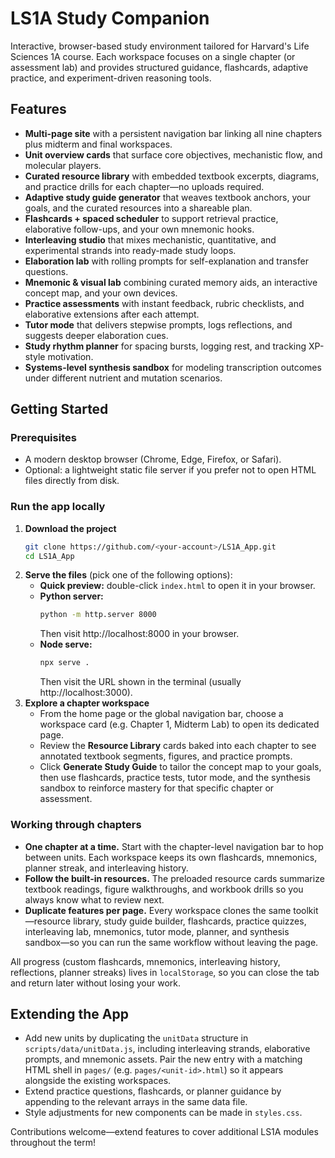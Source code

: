 # LS1A Study Companion

Interactive, browser-based study environment tailored for Harvard's Life Sciences 1A course. Each workspace focuses on a single chapter (or assessment lab) and provides structured guidance, flashcards, adaptive practice, and experiment-driven reasoning tools.

## Features
- **Multi-page site** with a persistent navigation bar linking all nine chapters plus midterm and final workspaces.
- **Unit overview cards** that surface core objectives, mechanistic flow, and molecular players.
- **Curated resource library** with embedded textbook excerpts, diagrams, and practice drills for each chapter—no uploads required.
- **Adaptive study guide generator** that weaves textbook anchors, your goals, and the curated resources into a shareable plan.
- **Flashcards + spaced scheduler** to support retrieval practice, elaborative follow-ups, and your own mnemonic hooks.
- **Interleaving studio** that mixes mechanistic, quantitative, and experimental strands into ready-made study loops.
- **Elaboration lab** with rolling prompts for self-explanation and transfer questions.
- **Mnemonic & visual lab** combining curated memory aids, an interactive concept map, and your own devices.
- **Practice assessments** with instant feedback, rubric checklists, and elaborative extensions after each attempt.
- **Tutor mode** that delivers stepwise prompts, logs reflections, and suggests deeper elaboration cues.
- **Study rhythm planner** for spacing bursts, logging rest, and tracking XP-style motivation.
- **Systems-level synthesis sandbox** for modeling transcription outcomes under different nutrient and mutation scenarios.

## Getting Started

### Prerequisites
- A modern desktop browser (Chrome, Edge, Firefox, or Safari).
- Optional: a lightweight static file server if you prefer not to open HTML files directly from disk.

### Run the app locally
1. **Download the project**
   ```bash
   git clone https://github.com/<your-account>/LS1A_App.git
   cd LS1A_App
   ```
2. **Serve the files** (pick one of the following options):
   - **Quick preview:** double-click `index.html` to open it in your browser.
   - **Python server:**
     ```bash
     python -m http.server 8000
     ```
     Then visit http://localhost:8000 in your browser.
   - **Node serve:**
     ```bash
     npx serve .
     ```
     Then visit the URL shown in the terminal (usually http://localhost:3000).
3. **Explore a chapter workspace**
   - From the home page or the global navigation bar, choose a workspace card (e.g. Chapter 1, Midterm Lab) to open its dedicated page.
   - Review the **Resource Library** cards baked into each chapter to see annotated textbook segments, figures, and practice prompts.
   - Click **Generate Study Guide** to tailor the concept map to your goals, then use flashcards, practice tests, tutor mode, and the synthesis sandbox to reinforce mastery for that specific chapter or assessment.

### Working through chapters
- **One chapter at a time.** Start with the chapter-level navigation bar to hop between units. Each workspace keeps its own flashcards, mnemonics, planner streak, and interleaving history.
- **Follow the built-in resources.** The preloaded resource cards summarize textbook readings, figure walkthroughs, and workbook drills so you always know what to review next.
- **Duplicate features per page.** Every workspace clones the same toolkit—resource library, study guide builder, flashcards, practice quizzes, interleaving lab, mnemonics, tutor mode, planner, and synthesis sandbox—so you can run the same workflow without leaving the page.

All progress (custom flashcards, mnemonics, interleaving history, reflections, planner streaks) lives in `localStorage`, so you can close the tab and return later without losing your work.

## Extending the App
- Add new units by duplicating the `unitData` structure in `scripts/data/unitData.js`, including interleaving strands, elaborative prompts, and mnemonic assets. Pair the new entry with a matching HTML shell in `pages/` (e.g. `pages/<unit-id>.html`) so it appears alongside the existing workspaces.
- Extend practice questions, flashcards, or planner guidance by appending to the relevant arrays in the same data file.
- Style adjustments for new components can be made in `styles.css`.

Contributions welcome—extend features to cover additional LS1A modules throughout the term!
